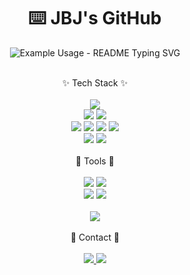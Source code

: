 <p align="center">
  <h1 align="center">⌨️ JBJ's GitHub</h3>
</p>

<p align="center">
  <img src="https://readme-typing-svg.demolab.com/?lines=Welcome+to+JBJ's+GitHub!;조범준의+깃허브에+오신걸+환영합니다!;&font=Fira%20Code&center=true&width=380&height=50&duration=4000&pause=1000" alt="Example Usage - README Typing SVG">
</p>

<br/>

<div align="center">
✨ Tech Stack ✨
<br/>
<br/>
<img src="https://img.shields.io/badge/react-61DAFB?style=for-the-badge&logo=react&logoColor=FFFFFF" />
<br/>
<img src="https://img.shields.io/badge/javascript-F7DF1E?style=for-the-badge&logo=javascript&logoColor=20232a" />
<img src="https://img.shields.io/badge/typescript-3178C6?style=for-the-badge&logo=typescript&logoColor=FFFFFF" />
<br/>
<img src="https://img.shields.io/badge/html5-E34F26?style=for-the-badge&logo=html5&logoColor=FFFFFF" />
<img src="https://img.shields.io/badge/tailwind+css-06B6D4?style=for-the-badge&logo=tailwindcss&logoColor=FFFFFF" />
<img src="https://img.shields.io/badge/vanillaextractcss-ECD53F?style=for-the-badge&logo=vanillaextractcss&logoColor=20232a" />
<img src="https://img.shields.io/badge/css3-1572B6?style=for-the-badge&logo=css3&logoColor=FFFFFF" />
<br/>
<img src="https://img.shields.io/badge/tanstackquery-FF4154?style=for-the-badge&logo=reactquery&logoColor=FFFFFF" />
<img src="https://img.shields.io/badge/reactrouter-CA4245?style=for-the-badge&logo=reactrouter&logoColor=FFFFFF" />
</div>
<br/>
<div align="center">
🔨 Tools 🔨
<br/>
<br/>
<img src="https://img.shields.io/badge/git-F05032?style=for-the-badge&logo=git&logoColor=FFFFFF" />
<img src="https://img.shields.io/badge/github-181717?style=for-the-badge&logo=github&logoColor=FFFFFF" />
<br/>
<img src="https://img.shields.io/badge/notion-FFFFFF?style=for-the-badge&logo=notion&logoColor=20232a" />
<img src="https://img.shields.io/badge/figma-F24E1E?style=for-the-badge&logo=figma&logoColor=FFFFFF" />
<br/>
<br/>
<img src="https://img.shields.io/badge/vscode-20232a?style=for-the-badge&logo=vscode&logoColor=61DAFB" />
</div>
<br/>
<div align="center">
📌 Contact 📌
<br/>
<br/>
<a href="https://velog.io/@oreasvv/posts" target="_blank">
<img src="https://img.shields.io/badge/velog-20C997?style=for-the-badge&logo=velog&logoColor=FFFFFF" />
</a>
<img src="https://img.shields.io/badge/oreasv3@gmail.com-EA4335?style=for-the-badge&logo=gmail&logoColor=FFFFFF" />
</div>
